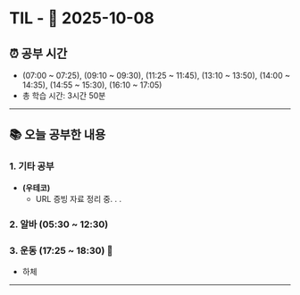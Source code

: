 # TIL - 📅 2025-10-08

## ⏰ 공부 시간
- (07:00 ~ 07:25), (09:10 ~ 09:30), (11:25 ~ 11:45), (13:10 ~ 13:50), (14:00 ~ 14:35), (14:55 ~ 15:30), (16:10 ~ 17:05)
- 총 학습 시간: 3시간 50분

---

## 📚 오늘 공부한 내용
### 1. 기타 공부
* **(우테코)**
  - URL 증빙 자료 정리 중. . .

### 2. 알바 (05:30 ~ 12:30)

### 3. 운동 (17:25 ~ 18:30) 👟
- 하체

---
